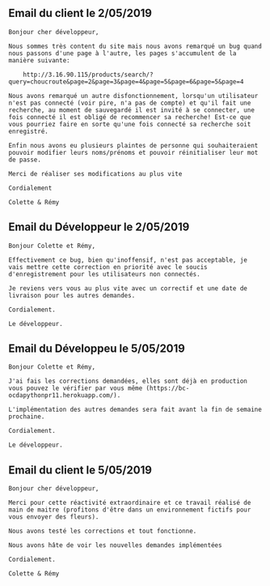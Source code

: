 ## Email du client le 2/05/2019

    Bonjour cher développeur,

    Nous sommes très content du site mais nous avons remarqué un bug quand nous passons d'une page à l'autre, les pages s'accumulent de la manière suivante:

        http://3.16.90.115/products/search/?query=choucroute&page=2&page=3&page=4&page=5&page=6&page=5&page=4

    Nous avons remarqué un autre disfonctionnement, lorsqu'un utilisateur n'est pas connecté (voir pire, n'a pas de compte) et qu'il fait une recherche, au moment de sauvegardé il est invité à se connecter, une fois connecté il est obligé de recommencer sa recherche! Est-ce que vous pourriez faire en sorte qu'une fois connecté sa recherche soit enregistré.

    Enfin nous avons eu plusieurs plaintes de personne qui souhaiteraient pouvoir modifier leurs noms/prénoms et pouvoir réinitialiser leur mot de passe.

    Merci de réaliser ses modifications au plus vite

    Cordialement

    Colette & Rémy

## Email du Développeur le 2/05/2019

    Bonjour Colette et Rémy,

    Effectivement ce bug, bien qu'inoffensif, n'est pas acceptable, je vais mettre cette correction en priorité avec le soucis d'enregistrement pour les utilisateurs non connectés.

    Je reviens vers vous au plus vite avec un correctif et une date de livraison pour les autres demandes.

    Cordialement.

    Le développeur.


## Email du Développeu le 5/05/2019

    Bonjour Colette et Rémy,

    J'ai fais les corrections demandées, elles sont déjà en production vous pouvez le vérifier par vous même (https://bc-ocdapythonpr11.herokuapp.com/).

    L'implémentation des autres demandes sera fait avant la fin de semaine prochaine.

    Cordialement.

    Le développeur.

## Email du client le 5/05/2019

    Bonjour cher développeur,

    Merci pour cette réactivité extraordinaire et ce travail réalisé de main de maitre (profitons d'être dans un environnement fictifs pour vous envoyer des fleurs).

    Nous avons testé les corrections et tout fonctionne.

    Nous avons hâte de voir les nouvelles demandes implémentées

    Cordialement.

    Colette & Rémy
